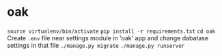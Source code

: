 # oak

`source virtualenv/bin/activate`
`pip install -r requirements.txt`
`cd oak`
Create `.env` file near settings module in 'oak' app and change dabatase settings
in that file
`./manage.py migrate`
`./manage.py runserver`
